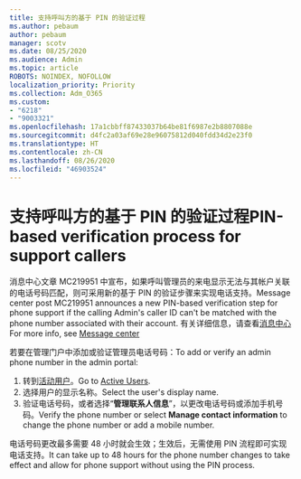 ```yaml
---
title: 支持呼叫方的基于 PIN 的验证过程
ms.author: pebaum
author: pebaum
manager: scotv
ms.date: 08/25/2020
ms.audience: Admin
ms.topic: article
ROBOTS: NOINDEX, NOFOLLOW
localization_priority: Priority
ms.collection: Adm_O365
ms.custom:
- "6218"
- "9003321"
ms.openlocfilehash: 17a1cbbff87433037b64be81f6987e2b8807088e
ms.sourcegitcommit: d4fc2a03af69e28e96075812d040fdd34d2e23f0
ms.translationtype: HT
ms.contentlocale: zh-CN
ms.lasthandoff: 08/26/2020
ms.locfileid: "46903524"
---
```

# <a name="pin-based-verification-process-for-support-callers"></a><span data-ttu-id="1e618-102">支持呼叫方的基于 PIN 的验证过程</span><span class="sxs-lookup"><span data-stu-id="1e618-102">PIN-based verification process for support callers</span></span>

<span data-ttu-id="1e618-103">消息中心文章 MC219951 中宣布，如果呼叫管理员的来电显示无法与其帐户关联的电话号码匹配，则可采用新的基于 PIN 的验证步骤来实现电话支持。</span><span class="sxs-lookup"><span data-stu-id="1e618-103">Message center post MC219951 announces a new PIN-based verification step for phone support if the calling Admin's caller ID can't be matched with the phone number associated with their account.</span></span> <span data-ttu-id="1e618-104">有关详细信息，请查看[消息中心](https://admin.microsoft.com/AdminPortal/Home#/MessageCenter)</span><span class="sxs-lookup"><span data-stu-id="1e618-104">For more info, see [Message center](https://admin.microsoft.com/AdminPortal/Home#/MessageCenter)</span></span> 

<span data-ttu-id="1e618-105">若要在管理门户中添加或验证管理员电话号码：</span><span class="sxs-lookup"><span data-stu-id="1e618-105">To add or verify an admin phone number in the admin portal:</span></span>  

1. <span data-ttu-id="1e618-106">转到[活动用户](https://admin.microsoft.com/AdminPortal/Home#/users)。</span><span class="sxs-lookup"><span data-stu-id="1e618-106">Go to [Active Users](https://admin.microsoft.com/AdminPortal/Home#/users).</span></span>
2. <span data-ttu-id="1e618-107">选择用户的显示名称。</span><span class="sxs-lookup"><span data-stu-id="1e618-107">Select the user's display name.</span></span>
3. <span data-ttu-id="1e618-108">验证电话号码，或者选择“**管理联系人信息**”，以更改电话号码或添加手机号码。</span><span class="sxs-lookup"><span data-stu-id="1e618-108">Verify the phone number or select **Manage contact information** to change the phone number or add a mobile number.</span></span>     

<span data-ttu-id="1e618-109">电话号码更改最多需要 48 小时就会生效；生效后，无需使用 PIN 流程即可实现电话支持。</span><span class="sxs-lookup"><span data-stu-id="1e618-109">It can take up to 48 hours for the phone number changes to take effect and allow for phone support without using the PIN process.</span></span>